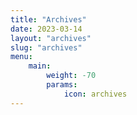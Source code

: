 ```yaml
---
title: "Archives"
date: 2023-03-14
layout: "archives"
slug: "archives"
menu:
    main:
        weight: -70
        params: 
            icon: archives
---
```

